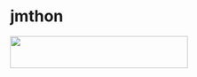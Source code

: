 # jmthon

<p align="left"><a href="https://heroku.com/deploy?template=https://github.com/yuonisalfgeeh/mus1"> <img src="https://img.shields.io/badge/Deploy%20To%20Heroku-purple?style=for-the-badge&logo=heroku" width="320" height="58.45"/></a></p>
